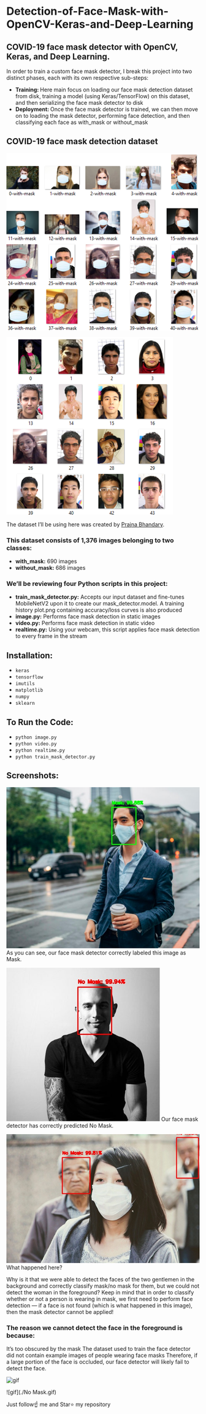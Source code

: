 # Detection-of-Face-Mask-with-OpenCV-Keras-and-Deep-Learning
## COVID-19 face mask detector with OpenCV, Keras, and Deep Learning.

In order to train a custom face mask detector, I break this project into two distinct phases, each with its own respective sub-steps:

- <b>Training: </b> Here main focus on loading our face mask detection dataset from disk, training a model (using Keras/TensorFlow) on this dataset, and then serializing the face mask detector to disk
- <b>Deployment: </b> Once the face mask detector is trained, we can then move on to loading the mask detector, performing face detection, and then classifying each face as with_mask or without_mask

## COVID-19 face mask detection dataset

![dataset](./data1.png)             

![dataset](./data2.png)

The dataset I’ll be using here was created by <a href="https://www.linkedin.com/feed/update/urn%3Ali%3Aactivity%3A6655711815361761280/" target="_blank">Prajna Bhandary</a>.

### This dataset consists of 1,376 images belonging to two classes:

- <b>with_mask:</b> 690 images
- <b>without_mask:</b> 686 images

### We’ll be reviewing four Python scripts in this project:

- <b>train_mask_detector.py:</b> Accepts our input dataset and fine-tunes MobileNetV2 upon it to create our mask_detector.model. A training history plot.png containing accuracy/loss curves is also produced
- <b>image.py:</b> Performs face mask detection in static images
- <b>video.py:</b> Performs face mask detection in static video
- <b>realtime.py:</b> Using your webcam, this script applies face mask detection to every frame in the stream

## Installation:

- `keras`
- `tensorflow`
- `imutils`
- `matplotlib`
- `numpy`
- `sklearn`

## To Run the Code:

- `python image.py`
- `python video.py`
- `python realtime.py`
- `python train_mask_detector.py`

## Screenshots:

![image](./Output/detected1.jpg)
As you can see, our face mask detector correctly labeled this image as Mask.


![image](./Output/detected2.jpg)
Our face mask detector has correctly predicted No Mask.


![image](./Output/detected3.jpg)
What happened here?

Why is it that we were able to detect the faces of the two gentlemen in the background and correctly classify mask/no mask for them, but we could not detect the woman in the foreground?
Keep in mind that in order to classify whether or not a person is wearing in mask, we first need to perform face detection — if a face is not found (which is what happened in this image), then the mask detector cannot be applied!

### The reason we cannot detect the face in the foreground is because:

It’s too obscured by the mask
The dataset used to train the face detector did not contain example images of people wearing face masks
Therefore, if a large portion of the face is occluded, our face detector will likely fail to detect the face.

![gif](./Mask.gif)

![gif](./No Mask.gif)

Just follow☝️ me and Star⭐ my repository


